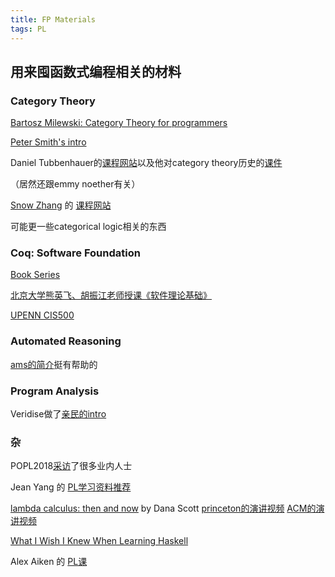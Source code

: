 ```yaml
---
title: FP Materials
tags: PL
---
```


## 用来囤函数式编程相关的材料

<!--more-->

### Category Theory  

[Bartosz Milewski: Category Theory for programmers](https://www.youtube.com/watch?v=I8LbkfSSR58&list=PLHDvRM-WxsQ799vS6J6kj3ZEgp98PBNEf&index=1&t=10s)  

[Peter Smith's intro](https://www.logicmatters.net/categories/)  

Daniel Tubbenhauer的[课程网站](https://www.dtubbenhauer.com/lecture-ct-2022.html)以及他对category theory历史的[课件](https://www.dtubbenhauer.com/cathistorisch-eng.pdf)

（居然还跟emmy noether有关）

[Snow Zhang](https://snowxueyinzhang.com/) 的 [课程网站](https://www.cs.princeton.edu/~mzweaver/courses/ct.html)

可能更一些categorical logic相关的东西


### Coq: Software Foundation  

[Book Series](https://softwarefoundations.cis.upenn.edu/)  

[北京大学熊英飞、胡振江老师授课《软件理论基础》](https://xiongyingfei.github.io/SF/2021/)  

[UPENN CIS500](https://www.seas.upenn.edu/~cis500/current/index.html)  

### Automated Reasoning

[ams的简介](https://www.amazon.science/blog/a-gentle-introduction-to-automated-reasoning)挺有帮助的

### Program Analysis

Veridise做了[亲民的intro](https://medium.com/veridise/a-gentle-introduction-to-program-verification-12a7618fb00d)

### 杂

POPL2018[采访](https://www.cs.cmu.edu/~popl-interviews/index.html)了很多业内人士

Jean Yang 的 [PL学习资料推荐](https://github.com/jeanqasaur/learn-programming-languages)

[lambda calculus: then and now](https://turing100.acm.org/lambda_calculus_timeline.pdf) by Dana Scott [princeton的演讲视频](https://www.youtube.com/watch?v=7cPtCpyBPNI) [ACM的演讲视频](https://www.youtube.com/watch?v=SphBW9ILVPU)

[What I Wish I Knew When Learning Haskell](http://dev.stephendiehl.com/hask/#basics)

Alex Aiken 的 [PL课](https://web.stanford.edu/class/cs242/materials.html)
